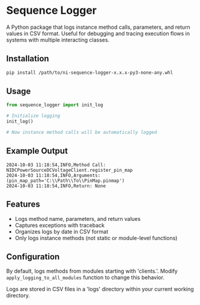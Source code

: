# Sequence Logger

A Python package that logs instance method calls, parameters, and return values in CSV format. Useful for debugging and tracing execution flows in systems with multiple interacting classes.

## Installation

```bash
pip install /path/to/ni-sequence-logger-x.x.x-py3-none-any.whl
```

## Usage

```python
from sequence_logger import init_log

# Initialize logging
init_log()

# Now instance method calls will be automatically logged
```

## Example Output

```cli
2024-10-03 11:18:54,INFO,Method Call: NIDCPowerSourceDCVoltageClient.register_pin_map
2024-10-03 11:18:54,INFO,Arguments: (pin_map_path='C:\\Path\\To\\PinMap.pinmap')
2024-10-03 11:18:54,INFO,Return: None
```

## Features

- Logs method name, parameters, and return values
- Captures exceptions with traceback
- Organizes logs by date in CSV format
- Only logs instance methods (not static or module-level functions)

## Configuration

By default, logs methods from modules starting with 'clients.'. Modify `apply_logging_to_all_modules` function to change this behavior.

Logs are stored in CSV files in a 'logs' directory within your current working directory.
